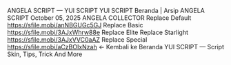 ANGELA SCRIPT — YUI SCRIPT
YUI SCRIPT
Beranda
|
Arsip
ANGELA SCRIPT
October 05, 2025
ANGELA COLLECTOR
Replace Default
https://sfile.mobi/anNBGUGc5GJ
Replace Basic
https://sfile.mobi/3AJxWhrw88e
Replace Elite
Replace Starlight
https://sfile.mobi/3AJxVVC0aAZ
Replace Special
https://sfile.mobi/aCzBOIxNzah
← Kembali ke Beranda
YUI SCRIPT — Script Skin, Tips, Trick And More